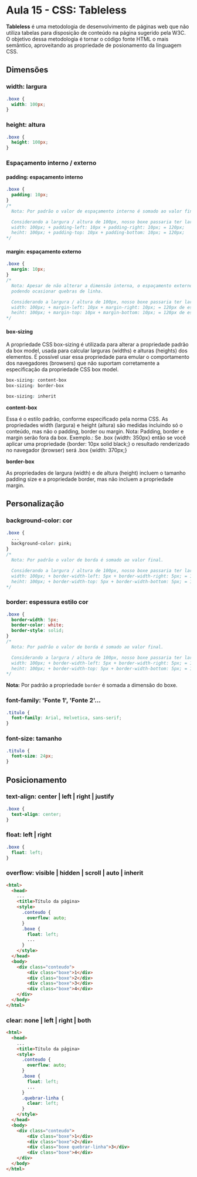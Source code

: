 # Aula 15 - CSS: Tableless

**Tableless** é uma metodologia de desenvolvimento de páginas web que não utiliza tabelas para disposição de conteúdo na página sugerido pela W3C. 
O objetivo dessa metodologia é tornar o código fonte HTML o mais semântico, aproveitando as propriedade de posionamento da linguagem CSS.

## Dimensões
### width: largura
``` css
.boxe {
  width: 100px; 
}
```
### height: altura
``` css
.boxe {
  height: 100px; 
}
```
### Espaçamento interno / externo
#### padding: espaçamento interno
``` css
.boxe {
  padding: 10px; 
}
/*
  Nota: Por padrão o valor de espaçamento interno é somado ao valor final.

  Considerando a largura / altura de 100px, nosso boxe passaria ter largura / altura de 120px.
  width: 100px; + padding-left: 10px + padding-right: 10px; = 120px;
  heiht: 100px; + padding-top: 10px + padding-bottom: 10px; = 120px;  
*/
```
#### margin: espaçamento externo
``` css
.boxe {
  margin: 10px; 
}
/*
  Nota: Apesar de não alterar a dimensão interna, o espaçamento externo é calculado no momento do posicionamento, 
  podendo ocasionar quebras de linha.

  Considerando a largura / altura de 100px, nosso boxe passaria ter largura / altura de 120px.
  width: 100px; + margin-left: 10px + margin-right: 10px; = 120px de espaço ocupado horizontal;
  heiht: 100px; + margin-top: 10px + margin-bottom: 10px; = 120px de espaço ocupado na vertical;  
*/
```

#### box-sizing

A propriedade CSS box-sizing é utilizada para alterar a propriedade padrão da box model, usada para calcular larguras (widths) e alturas (heights) dos elementos. É possível usar essa propriedade para emular o comportamento dos navegadores (browsers) que não suportam corretamente a especificação da propriedade CSS box model.

```css
box-sizing: content-box
box-sizing: border-box

box-sizing: inherit
```

**content-box**

Essa é o estilo padrão, conforme especificado pela norma CSS. As propriedades width (largura) e height (altura) são medidas incluindo só o conteúdo, mas não o padding, border ou margin. Nota: Padding, border e margin serão fora da box. Exemplo.: Se .box {width: 350px} então se você aplicar uma propriedade {border: 10px solid black;} o resultado renderizado no navegador (browser) será .box {width: 370px;}

**border-box**

As propriedades de largura (width) e de altura (height) incluem o tamanho padding size e a propriedade border, mas não incluem a propriedade margin.

## Personalização
### background-color: cor
``` css
.boxe {
  ...
  background-color: pink;
}
/*
  Nota: Por padrão o valor de borda é somado ao valor final.

  Considerando a largura / altura de 100px, nosso boxe passaria ter largura / altura de 110px.
  width: 100px; + border-width-left: 5px + border-width-right: 5px; = 110px;
  heiht: 100px; + border-width-top: 5px + border-width-bottom: 5px; = 120px;  
*/
```
### border: espessura estilo cor
``` css
.boxe {
  border-width: 5px;
  border-color: white;
  border-style: solid;
}
/*
  Nota: Por padrão o valor de borda é somado ao valor final.

  Considerando a largura / altura de 100px, nosso boxe passaria ter largura / altura de 110px.
  width: 100px; + border-width-left: 5px + border-width-right: 5px; = 110px;
  heiht: 100px; + border-width-top: 5px + border-width-bottom: 5px; = 120px;  
*/
```
**Nota:** Por padrão a propriedade `border` é somada a dimensão do boxe.
### font-family: 'Fonte 1', 'Fonte 2'...
``` css
.titulo {
  font-family: Arial, Helvetica, sans-serif; 
}
```
### font-size: tamanho
``` css
.titulo {
  font-size: 24px; 
}
```
## Posicionamento
### text-align: center | left | right | justify
``` css
.boxe {
  text-align: center; 
}
```
### float: left | right
``` css
.boxe {
  float: left; 
}
```
### overflow: visible | hidden | scroll | auto | inherit
``` html
<html>
  <head>
    ...
    <title>Título da página>
    <style>
      .conteudo {
        overflow: auto; 
      }
      .boxe {
        float: left;
        ...
      }
    </style>
  </head>
  <body>
    <div class="conteudo">
        <div class="boxe">1</div>
        <div class="boxe">2</div>
        <div class="boxe">3</div>
        <div class="boxe">4</div>
    </div>
  </body>
</html>
```

### clear: none | left | right | both
``` html
<html>
  <head>
    ...
    <title>Título da página>
    <style>
      .conteudo {
        overflow: auto; 
      }
      .boxe {
        float: left;
        ...
      }
      .quebrar-linha {
        clear: left; 
      }
    </style>
  </head>
  <body>
    <div class="conteudo">
        <div class="boxe">1</div>
        <div class="boxe">2</div>
        <div class="boxe quebrar-linha">3</div>
        <div class="boxe">4</div>
    </div>
  </body>
</html>
```
